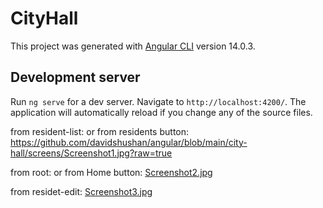 # CityHall

This project was generated with [Angular CLI](https://github.com/angular/angular-cli) version 14.0.3.

## Development server

Run `ng serve` for a dev server. Navigate to `http://localhost:4200/`. The application will automatically reload if you change any of the source files.



from resident-list:   or from residents button:
https://github.com/davidshushan/angular/blob/main/city-hall/screens/Screenshot1.jpg?raw=true



from root:   or from Home button:
[Screenshot2.jpg](https://github.com/davidshushan/angular/blob/main/city-hall/screens/Screenshot2.jpg?raw=true)


from residet-edit:
[Screenshot3.jpg](https://github.com/davidshushan/angular/blob/main/city-hall/screens/Screenshot3.jpg?raw=true)

